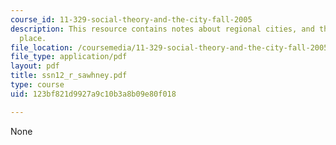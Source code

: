 ```yaml
---
course_id: 11-329-social-theory-and-the-city-fall-2005
description: This resource contains notes about regional cities, and the limit of
  place.
file_location: /coursemedia/11-329-social-theory-and-the-city-fall-2005/123bf821d9927a9c10b3a8b09e80f018_ssn12_r_sawhney.pdf
file_type: application/pdf
layout: pdf
title: ssn12_r_sawhney.pdf
type: course
uid: 123bf821d9927a9c10b3a8b09e80f018

---
```

None